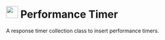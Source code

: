 # <img src="resources/MAQS.jpg" height="32" width="32"> Performance Timer

A response timer collection class to insert performance timers.